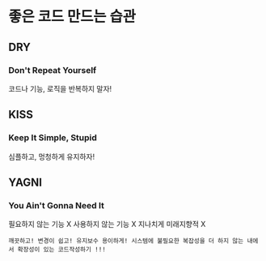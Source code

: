 # 좋은 코드 만드는 습관
## DRY
### Don't Repeat Yourself
코드나 기능, 로직을 반복하지 말자!

## KISS
### Keep It Simple, Stupid
심플하고, 멍청하게 유지하자!

## YAGNI
### You Ain't Gonna Need It
필요하지 않는 기능 X
사용하지 않는 기능 X
지나치게 미래지향적 X


    깨끗하고! 변경이 쉽고! 유지보수 용이하게! 시스템에 불필요한 복잡성을 더 하지 않는 내에서 확장성이 있는 코드작성하기 !!!

